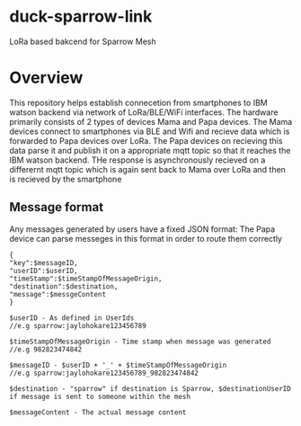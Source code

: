 # duck-sparrow-link
LoRa based bakcend for Sparrow Mesh

# Overview
This repository helps establish connecetion from smartphones to IBM watson backend via network of LoRa/BLE/WiFi interfaces.
The hardware primarily consists of 2 types of devices Mama and Papa devices. The Mama devices connect to smartphones via BLE and Wifi
and recieve data which is forwarded to Papa devices over LoRa. The Papa devices on recieving this data parse it and publish it on a 
appropriate mqtt topic so that it reaches the IBM watson backend. THe response is asynchronously recieved on a differernt mqtt topic
which is again sent back to Mama over LoRa and then is recieved by the smartphone

## Message format
Any messages generated by users have a fixed JSON format:
The Papa device can parse messeges in this format in order to route them correctly
```
{
"key":$messageID,
"userID":$userID,
"timeStamp":$timeStampOfMessageOrigin,
"destination":$destination,
"message":$messgeContent
}

$userID - As defined in UserIds
//e.g sparrow:jaylohokare123456789

$timeStampOfMessageOrigin - Time stamp when message was generated
//e.g 982823474842  

$messageID - $userID + '_' + $timeStampOfMessageOrigin
//e.g sparrow:jaylohokare123456789_982823474842

$destination - "sparrow" if destination is Sparrow, $destinationUserID if message is sent to someone within the mesh

$messageContent - The actual message content
```
